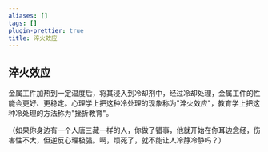 ```yaml
---
aliases: []
tags: []
plugin-prettier: true
title: 淬火效应
---
```


## 淬火效应

金属工件加热到一定温度后，将其浸入到冷却剂中，经过冷却处理，金属工件的性能会更好、更稳定。心理学上把这种冷处理的现象称为"淬火效应"，教育学上把这种冷处理的方法称为"挫折教育"。

（如果你身边有一个人唐三藏一样的人，你做了错事，他就开始在你耳边念经，伤害性不大，但逆反心理极强。啊，烦死了，就不能让人冷静冷静吗？）

